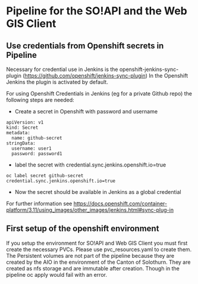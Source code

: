# Pipeline for the SO!API and the Web GIS Client

## Use credentials from Openshift secrets in Pipeline

Necessary for credential use in Jenkins is the openshift-jenkins-sync-plugin (https://github.com/openshift/jenkins-sync-plugin)
In the Openshift Jenkins the plugin is activated by default.

For using Openshift Credentials in Jenkins (eg for a private Github repo) the following steps are needed:

* Create a secret in Openshift with password and username
```
apiVersion: v1
kind: Secret
metadata:
  name: github-secret
stringData:
  username: user1
  password: password1
```
* label the secret with credential.sync.jenkins.openshift.io=true
```
oc label secret github-secret credential.sync.jenkins.openshift.io=true
```
* Now the secret should be available in Jenkins as a global credential

For further information see https://docs.openshift.com/container-platform/3.11/using_images/other_images/jenkins.html#sync-plug-in

## First setup of the openshift environment

If you setup the environment for SO!API and Web GIS Client you must first create the necessary PVCs. Please use pvc_resources.yaml to create them. 
The Persistent volumes are not part of the pipeline because they are created by the AIO in the environment of the Canton of Solothurn. They are created as nfs storage and are immutable after creation.
Though in the pipeline oc apply would fail with an error.

